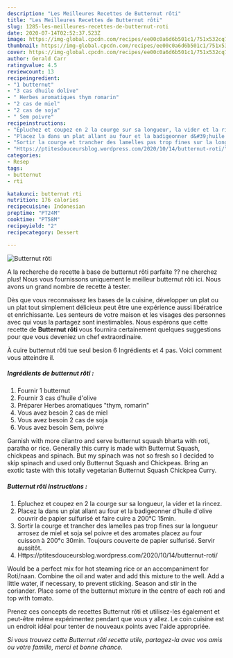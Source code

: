 ```yaml
---
description: "Les Meilleures Recettes de Butternut rôti"
title: "Les Meilleures Recettes de Butternut rôti"
slug: 1285-les-meilleures-recettes-de-butternut-roti
date: 2020-07-14T02:52:37.523Z
image: https://img-global.cpcdn.com/recipes/ee00c0a6d6b501c1/751x532cq70/butternut-roti-photo-principale-de-la-recette.jpg
thumbnail: https://img-global.cpcdn.com/recipes/ee00c0a6d6b501c1/751x532cq70/butternut-roti-photo-principale-de-la-recette.jpg
cover: https://img-global.cpcdn.com/recipes/ee00c0a6d6b501c1/751x532cq70/butternut-roti-photo-principale-de-la-recette.jpg
author: Gerald Carr
ratingvalue: 4.5
reviewcount: 13
recipeingredient:
- "1 butternut"
- "3 cas dhuile dolive"
- " Herbes aromatiques thym romarin"
- "2 cas de miel"
- "2 cas de soja"
- " Sem poivre"
recipeinstructions:
- "Épluchez et coupez en 2 la courge sur sa longueur, la vider et la rincez."
- "Placez la dans un plat allant au four et la badigeonner d&#39;huile d&#39;olive couvrir de papier sulfurisé et faire cuire a 200°C 15min."
- "Sortir la courge et trancher des lamelles pas trop fines sur la longueur arrosez de miel et soja sel poivre et des aromates placez au four cuisson à 200°c 30min. Toujours couverte de papier sulfurisé. Servir aussitôt."
- "Https://ptitesdouceursblog.wordpress.com/2020/10/14/butternut-roti/"
categories:
- Resep
tags:
- butternut
- rti

katakunci: butternut rti 
nutrition: 176 calories
recipecuisine: Indonesian
preptime: "PT24M"
cooktime: "PT58M"
recipeyield: "2"
recipecategory: Dessert

---
```



![Butternut rôti](https://img-global.cpcdn.com/recipes/ee00c0a6d6b501c1/751x532cq70/butternut-roti-photo-principale-de-la-recette.jpg)

A la recherche de recette à base de butternut rôti parfaite ?? ne cherchez plus! Nous vous fournissons uniquement le meilleur butternut rôti ici. Nous avons un grand nombre de recette à tester.

Dès que vous reconnaissez les bases de la cuisine, développer un plat ou un plat tout simplement délicieux peut être une expérience aussi libératrice et enrichissante. Les senteurs de votre maison et les visages des personnes avec qui vous la partagez sont inestimables. Nous espérons que cette recette de <strong> Butternut rôti </strong> vous fournira certainement quelques suggestions pour que vous deveniez un chef extraordinaire.

<!--inarticleads1-->

À cuire butternut rôti tue seul besion 6 Ingrédients et 4 pas. Voici comment vous atteindre il.

##### Ingrédients de butternut rôti :

1. Fournir 1 butternut
1. Fournir 3 cas d&#39;huile d&#39;olive
1. Préparer  Herbes aromatiques &#34;thym, romarin&#34;
1. Vous avez besoin 2 cas de miel
1. Vous avez besoin 2 cas de soja
1. Vous avez besoin  Sem, poivre


Garnish with more cilantro and serve butternut squash bharta with roti, paratha or rice. Generally this curry is made with Butternut Squash, chickpeas and spinach. But my spinach was not so fresh so I decided to skip spinach and used only Butternut Squash and Chickpeas. Bring an exotic taste with this totally vegetarian Butternut Squash Chickpea Curry. 

<!--inarticleads2-->

##### Butternut rôti instructions :

1. Épluchez et coupez en 2 la courge sur sa longueur, la vider et la rincez.
1. Placez la dans un plat allant au four et la badigeonner d&#39;huile d&#39;olive couvrir de papier sulfurisé et faire cuire a 200°C 15min.
1. Sortir la courge et trancher des lamelles pas trop fines sur la longueur arrosez de miel et soja sel poivre et des aromates placez au four cuisson à 200°c 30min. Toujours couverte de papier sulfurisé. Servir aussitôt.
1. Https://ptitesdouceursblog.wordpress.com/2020/10/14/butternut-roti/


Would be a perfect mix for hot steaming rice or an accompaniment for Roti/naan. Combine the oil and water and add this mixture to the well. Add a little water, if necessary, to prevent sticking. Season and stir in the coriander. Place some of the butternut mixture in the centre of each roti and top with tomato. 

<!--inarticleads1-->

<p>
Prenez ces concepts de recettes Butternut rôti et utilisez-les également et peut-être même expérimentez pendant que vous y allez. Le coin cuisine est un endroit idéal pour tenter de nouveaux points avec l'aide appropriée.
</p>

<p>
<i>Si vous trouvez cette Butternut rôti recette utile, partagez-la avec vos amis ou votre famille, merci et bonne chance.</i>
</p>
